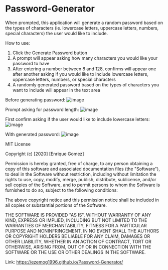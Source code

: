 # Password-Generator
When prompted, this application will generate a random password based on the types of characters (ie. lowercase letters, uppercase letters, numbers, special characters) the user would like to include.

How to use:
1. Click the Generate Password button
2. A prompt will appear asking how many characters you would like your password to have
3. After entering a number between 8 and 128, confirms will appear one after another asking if you would like to include lowercase letters, uppercase letters, numbers, or special
   characters
4. A randomly generated password based on the types of characters you want to include will appear in the text area

Before generating password:
![image](https://user-images.githubusercontent.com/71483178/96330821-86b8ed00-1026-11eb-8c69-09a2e75ea7d2.png)

Prompt asking for password length:
![image](https://user-images.githubusercontent.com/71483178/96331062-43f81480-1028-11eb-81bb-0a0ee510a6c2.png)

First confirm asking if the user would like to include lowercase letters:
![image](https://user-images.githubusercontent.com/71483178/96331070-4e1a1300-1028-11eb-9a95-1fe5f358908b.png)

With generated password:
![image](https://user-images.githubusercontent.com/71483178/96330833-9c2e1700-1026-11eb-9776-68b3d526bfa5.png)

MIT License

Copyright (c) [2020] [Enrique Gomez]

Permission is hereby granted, free of charge, to any person obtaining a copy of this software and associated documentation files (the "Software"), to deal in the Software without restriction, including without limitation the rights to use, copy, modify, merge, publish, distribute, sublicense, and/or sell copies of the Software, and to permit persons to whom the Software is furnished to do so, subject to the following conditions:

The above copyright notice and this permission notice shall be included in all copies or substantial portions of the Software.

THE SOFTWARE IS PROVIDED "AS IS", WITHOUT WARRANTY OF ANY KIND, EXPRESS OR IMPLIED, INCLUDING BUT NOT LIMITED TO THE WARRANTIES OF MERCHANTABILITY, FITNESS FOR A PARTICULAR PURPOSE AND NONINFRINGEMENT. IN NO EVENT SHALL THE AUTHORS OR COPYRIGHT HOLDERS BE LIABLE FOR ANY CLAIM, DAMAGES OR OTHER LIABILITY, WHETHER IN AN ACTION OF CONTRACT, TORT OR OTHERWISE, ARISING FROM, OUT OF OR IN CONNECTION WITH THE SOFTWARE OR THE USE OR OTHER DEALINGS IN THE SOFTWARE.

Link: https://ezemog1996.github.io/Password-Generator/
